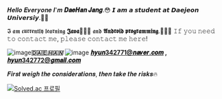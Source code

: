  𝑯𝒆𝒍𝒍𝒐 𝑬𝒗𝒆𝒓𝒚𝒐𝒏𝒆  𝑰'𝒎 **𝑫𝒂𝒆𝑯𝒂𝒏 𝑱𝒂𝒏𝒈**.😳
𝙄 𝙖𝙢 𝙖 𝙨𝙩𝙪𝙙𝙚𝙣𝙩 𝙖𝙩 **𝘿𝙖𝙚𝙟𝙚𝙤𝙣 𝙐𝙣𝙞𝙫𝙚𝙧𝙨𝙞𝙮**.🧑‍🎓

𝕴 𝖆𝖒 𝖈𝖚𝖗𝖗𝖊𝖓𝖙𝖑𝖞 𝖑𝖊𝖆𝖗𝖓𝖎𝖓𝖌 **𝕵𝖆𝖛𝖆**👨🏻‍💻 𝖆𝖓𝖉 **𝕬𝖓𝖉𝖗𝖔𝖎𝖉 𝖕𝖗𝖔𝖌𝖗𝖆𝖒𝖒𝖎𝖓𝖌**.👨🏻‍💻
𝙸𝚏 𝚢𝚘𝚞 𝚗𝚎𝚎𝚍 𝚝𝚘 𝚌𝚘𝚗𝚝𝚊𝚌𝚝 𝚖𝚎, 𝚙𝚕𝚎𝚊𝚜𝚎 𝚌𝚘𝚗𝚝𝚊𝚌𝚝 𝚖𝚎 𝚑𝚎𝚛𝚎!

![image](https://github.com/Jdaehan/Jdaehan/assets/132067416/73dfdc78-1143-403f-a3bf-9a381e716147)**🇩🇦🇪_🇭🇦🇳_** ![image](https://github.com/Jdaehan/Jdaehan/assets/132067416/709c3d06-26e3-4389-a3d4-6e850d8275b8)
**𝒉𝒚𝒖𝒏342771@𝒏𝒂𝒗𝒆𝒓.𝒄𝒐𝒎 , 𝒉𝒚𝒖𝒏342772@𝒈𝒎𝒂𝒊𝒍.𝒄𝒐𝒎**

𝑭𝒊𝒓𝒔𝒕 𝒘𝒆𝒊𝒈𝒉 𝒕𝒉𝒆 𝒄𝒐𝒏𝒔𝒊𝒅𝒆𝒓𝒂𝒕𝒊𝒐𝒏𝒔, 𝒕𝒉𝒆𝒏 𝒕𝒂𝒌𝒆 𝒕𝒉𝒆 𝒓𝒊𝒔𝒌𝒔🔥

[![Solved.ac 프로필](http://mazassumnida.wtf/api/v2/generate_badge?boj=Jdaehan)](https://solved.ac/Jdaehan)
